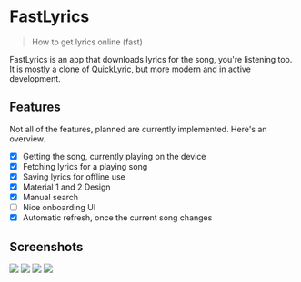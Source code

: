 # FastLyrics

> How to get lyrics online (fast)

FastLyrics is an app that downloads lyrics for the song, you're listening too. It is mostly a clone of [QuickLyric](https://github.com/QuickLyric/QuickLyric), but more modern and in active development.

## Features
Not all of the features, planned are currently implemented. Here's an overview.

* [x] Getting the song, currently playing on the device
* [x] Fetching lyrics for a playing song
* [x] Saving lyrics for offline use
* [x] Material 1 and 2 Design
* [x] Manual search
* [ ] Nice onboarding UI
* [x] Automatic refresh, once the current song changes

## Screenshots
![](https://github.com/TecCheck/FastLyrics/blob/11794d113aed1eb51ad5d7183c7b568011fa3dbf/fastlane/metadata/android/en-US/images/phoneScreenshots/1.png)
![](https://github.com/TecCheck/FastLyrics/blob/11794d113aed1eb51ad5d7183c7b568011fa3dbf/fastlane/metadata/android/en-US/images/phoneScreenshots/2.png)
![](https://github.com/TecCheck/FastLyrics/blob/11794d113aed1eb51ad5d7183c7b568011fa3dbf/fastlane/metadata/android/en-US/images/phoneScreenshots/3.png)
![](https://github.com/TecCheck/FastLyrics/blob/11794d113aed1eb51ad5d7183c7b568011fa3dbf/fastlane/metadata/android/en-US/images/phoneScreenshots/4.png)

